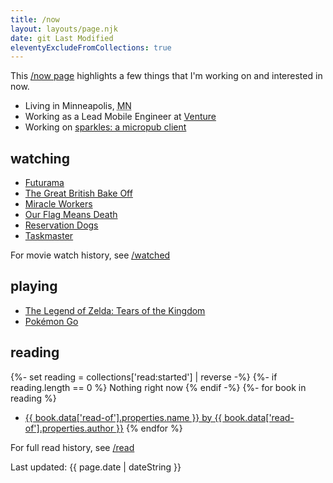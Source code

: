 ```yaml
---
title: /now
layout: layouts/page.njk
date: git Last Modified
eleventyExcludeFromCollections: true
---
```


This <a href="https://nownownow.com" target="_blank">/now page</a> highlights a few things that I'm working on and interested in now.

- Living in <span class="p-locality">Minneapolis</span>, <abbr class="p-region" title="Minnesota">MN</abbr>
- Working as a Lead Mobile Engineer at <a href="https://venture.org" target="_blank">Venture</a>
- Working on [sparkles: a micropub client](https://sparkles.sploot.com)

## watching
- [Futurama](https://imdb.com/title/tt0149460/)
- [The Great British Bake Off](https://imdb.com/title/tt1877368/)
- [Miracle Workers](https://imdb.com/title/tt7529770/)
- [Our Flag Means Death](https://imdb.com/title/tt11000902/)
- [Reservation Dogs](https://imdb.com/title/tt13623580/)
- [Taskmaster](https://imdb.com/title/tt4934214/)

For movie watch history, see [/watched](/watched)

## playing
- [The Legend of Zelda: Tears of the Kingdom](https://zelda.com/tears-of-the-kingdom/)
- [Pokémon Go](https://www.pokemon.com/us/app/pokemon-go/)

## reading
{%- set reading = collections['read:started'] | reverse -%}
{%- if reading.length == 0 %}
Nothing right now
{% endif -%}
{%- for book in reading %}
- <a href="{{ book.url }}">{{ book.data['read-of'].properties.name }} by {{ book.data['read-of'].properties.author }}</a>
{% endfor %}

For full read history, see [/read](/read)

<div class="text-center">
	<p>Last updated: <time class="dt-published" datetime="{{ page.date | dateISO }}">{{ page.date | dateString }}</time></p>
</div>